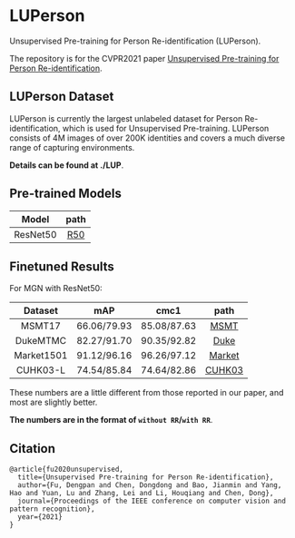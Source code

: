 # LUPerson
Unsupervised Pre-training for Person Re-identification (LUPerson).

The repository is for the CVPR2021 paper [Unsupervised Pre-training for Person Re-identification](https://arxiv.org/abs/2012.03753).

## LUPerson Dataset
LUPerson is currently the largest unlabeled dataset for Person Re-identification, which is used for Unsupervised Pre-training. LUPerson consists of 4M images of over 200K identities and covers a much diverse range of capturing environments. 

**Details can be found at ./LUP**.

## Pre-trained Models
| Model | path |
| :------: | :------: |
| ResNet50 | [R50](https://drive.google.com/file/d/1pFyAdt9BOZCtzaLiE-W3CsX_kgWABKK6/view?usp=sharing) |

## Finetuned Results
For MGN with ResNet50:

|Dataset | mAP | cmc1 | path |
|:------:|:---:|:----:|:----:|
| MSMT17 | 66.06/79.93 | 85.08/87.63 | [MSMT](https://drive.google.com/file/d/1bV27gwAsX8L3a3yhLoxAJueqrGmQTodV/view?usp=sharing) |
| DukeMTMC | 82.27/91.70 | 90.35/92.82 | [Duke](https://drive.google.com/file/d/1leUezGnwFu8LKG2N8Ifd2Ii9utlJU5g4/view?usp=sharing) |
| Market1501 | 91.12/96.16 | 96.26/97.12 | [Market](https://drive.google.com/file/d/1AlXgY5bI0Lj7HClfNsl3RR8uPi2nq6Zn/view?usp=sharing) |
| CUHK03-L | 74.54/85.84 | 74.64/82.86 | [CUHK03](https://drive.google.com/file/d/1BQ-zeEgZPud77OtliM9md8Z2lTz11HNh/view?usp=sharing)|

These numbers are a little different from those reported in our paper, and most are slightly better.

**The numbers are in the format of `without RR`/`with RR`**.


## Citation

```
@article{fu2020unsupervised,
  title={Unsupervised Pre-training for Person Re-identification},
  author={Fu, Dengpan and Chen, Dongdong and Bao, Jianmin and Yang, Hao and Yuan, Lu and Zhang, Lei and Li, Houqiang and Chen, Dong},
  journal={Proceedings of the IEEE conference on computer vision and pattern recognition},
  year={2021}
}
```

